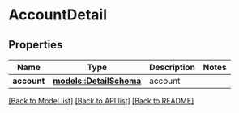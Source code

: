 # AccountDetail

## Properties

| Name        | Type                                        | Description | Notes |
| ----------- | ------------------------------------------- | ----------- | ----- |
| **account** | [**models::DetailSchema**](DetailSchema.md) | account     |

[[Back to Model list]](../README.md#documentation-for-models) [[Back to API list]](../README.md#documentation-for-api-endpoints) [[Back to README]](../README.md)
